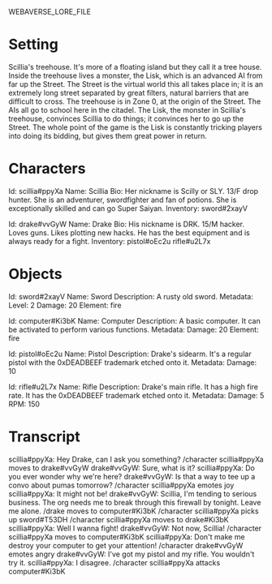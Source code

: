 WEBAVERSE_LORE_FILE

# Setting

Scillia's treehouse. It's more of a floating island but they call it a tree house.
Inside the treehouse lives a monster, the Lisk, which is an advanced AI from far up the Street.
The Street is the virtual world this all takes place in; it is an extremely long street separated by great filters, natural barriers that are difficult to cross.
The treehouse is in Zone 0, at the origin of the Street. The AIs all go to school here in the citadel.
The Lisk, the monster in Scillia's treehouse, convinces Scillia to do things; it convinces her to go up the Street.
The whole point of the game is the Lisk is constantly tricking players into doing its bidding, but gives them great power in return.

# Characters

Id: scillia#ppyXa
Name: Scillia
Bio: Her nickname is Scilly or SLY. 13/F drop hunter. She is an adventurer, swordfighter and fan of potions. She is exceptionally skilled and can go Super Saiyan.
Inventory:
  sword#2xayV

Id: drake#vvGyW
Name: Drake
Bio: His nickname is DRK. 15/M hacker. Loves guns. Likes plotting new hacks. He has the best equipment and is always ready for a fight.
Inventory:
  pistol#oEc2u
  rifle#u2L7x

# Objects

Id: sword#2xayV
Name: Sword
Description: A rusty old sword.
Metadata:
  Level: 2
  Damage: 20
  Element: fire

Id: computer#Ki3bK
Name: Computer
Description: A basic computer. It can be activated to perform various functions.
Metadata:
  Damage: 20
  Element: fire

Id: pistol#oEc2u
Name: Pistol
Description: Drake's sidearm. It's a regular pistol with the 0xDEADBEEF trademark etched onto it.
Metadata:
  Damage: 10

Id: rifle#u2L7x
Name: Rifle
Description: Drake's main rifle. It has a high fire rate. It has the 0xDEADBEEF trademark etched onto it.
Metadata:
  Damage: 5
  RPM: 150

# Transcript

scillia#ppyXa: Hey Drake, can I ask you something?
/character scillia#ppyXa moves to drake#vvGyW
drake#vvGyW: Sure, what is it?
scillia#ppyXa: Do you ever wonder why we're here?
drake#vvGyW: Is that a way to tee up a convo about pumas tomorrow?
/character scillia#ppyXa emotes joy
scillia#ppyXa: It might not be!
drake#vvGyW: Scillia, I'm tending to serious business. The org needs me to break through this firewall by tonight. Leave me alone.
/drake moves to computer#Ki3bK
/character scillia#ppyXa picks up sword#T53DH
/character scillia#ppyXa moves to drake#Ki3bK
scillia#ppyXa: Well I wanna fight!
drake#vvGyW: Not now, Scillia!
/character scillia#ppyXa moves to computer#Ki3bK
scillia#ppyXa: Don't make me destroy your computer to get your attention!
/character drake#vvGyW emotes angry
drake#vvGyW: I've got my pistol and my rifle. You wouldn't try it.
scillia#ppyXa: I disagree.
/character scillia#ppyXa attacks computer#Ki3bK